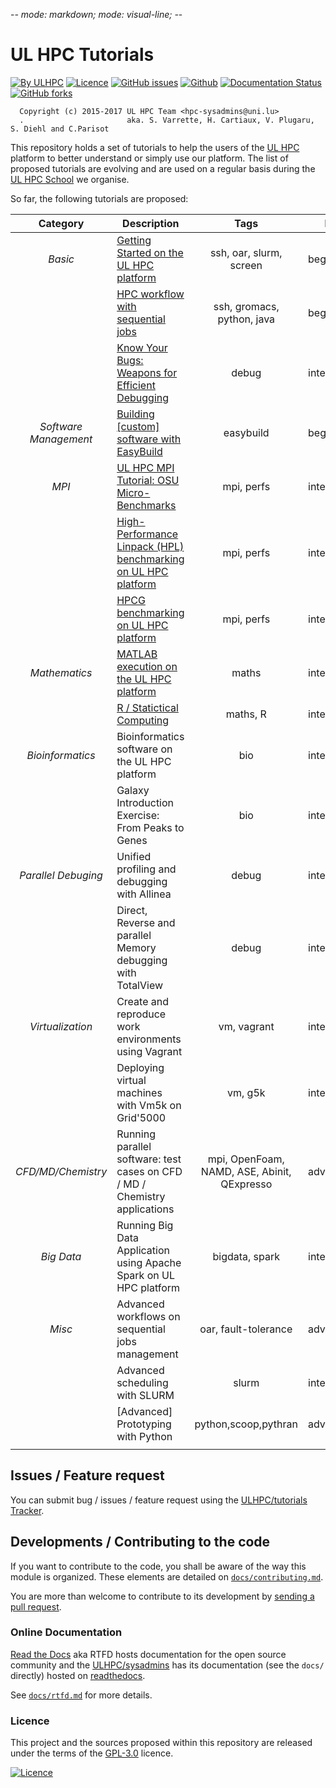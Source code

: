 -*- mode: markdown; mode: visual-line;  -*-

# UL HPC Tutorials

[![By ULHPC](https://img.shields.io/badge/by-ULHPC-blue.svg)](https://hpc.uni.lu) [![Licence](https://img.shields.io/badge/license-GPL--3.0-blue.svg)](http://www.gnu.org/licenses/gpl-3.0.html) [![GitHub issues](https://img.shields.io/github/issues/ULHPC/tutorials.svg)](https://github.com/ULHPC/tutorials/issues/) [![Github](https://img.shields.io/badge/sources-github-green.svg)](https://github.com/ULHPC/tutorials/tree/devel/basic/getting_started/) [![Documentation Status](http://readthedocs.org/projects/ulhpc-tutorials/badge/?version=latest)](http://ulhpc-tutorials.readthedocs.io/en/latest/basic/getting_started/) [![GitHub forks](https://img.shields.io/github/stars/ULHPC/tutorials.svg?style=social&label=Star)](https://github.com/ULHPC/tutorials)

      Copyright (c) 2015-2017 UL HPC Team <hpc-sysadmins@uni.lu>
      .                       aka. S. Varrette, H. Cartiaux, V. Plugaru, S. Diehl and C.Parisot

This repository holds a set of tutorials to help the users of the [UL HPC](https://hpc.uni.lu) platform to better understand or simply use our platform.
The list of proposed tutorials are evolving and are used on a regular basis during the [UL HPC School](http://hpc.uni.lu/hpc-school/) we organise.

So far, the following tutorials are proposed:

| **Category**          | **Description**                                                                 | **Tags**                                    | **Level**      |
| :----------:          | ----------------------------------------------------------------------------    | :--------------:                            | -------------- |
| _Basic_               | [Getting Started on the UL HPC platform](basic/getting_started/)                | ssh, oar, slurm, screen                     | beginners      |
|                       | [HPC workflow with sequential jobs](basic/sequential_jobs/)                     | ssh, gromacs, python, java                  | beginners      |
|                       | [Know Your Bugs: Weapons for Efficient Debugging](advanced/Debug/)              | debug                                       | intermediate   |
| _Software Management_ | [Building [custom] software with EasyBuild](advanced/EasyBuild/)                | easybuild                                   | beginners      |
| _MPI_                 | [UL HPC MPI Tutorial: OSU Micro-Benchmarks](advanced/OSU_MicroBenchmarks/)      | mpi, perfs                                  | intermediate   |
|                       | [High-Performance Linpack (HPL) benchmarking on UL HPC platform](advanced/HPL/) | mpi, perfs                                  | intermediate   |
|                       | [HPCG benchmarking on UL HPC platform](advanced/HPCG/)                          | mpi, perfs                                  | intermediate   |
| _Mathematics_         | [MATLAB execution on the UL HPC platform](advanced/MATLAB1/)                    | maths                                       | intermediate   |
|                       | [R / Statictical Computing](advanced/R/)                                        | maths, R                                    | intermediate   |
| _Bioinformatics_      | Bioinformatics software on the UL HPC platform                                  | bio                                         | intermediate   |
|                       | Galaxy Introduction Exercise: From Peaks to Genes                               | bio                                         | intermediate   |
| _Parallel Debuging_   | Unified profiling and debugging with Allinea                                    | debug                                       | intermediate   |
|                       | Direct,  Reverse and parallel Memory debugging with TotalView                   | debug                                       | intermediate   |
| _Virtualization_      | Create and reproduce work environments using Vagrant                            | vm, vagrant                                 | intermediate   |
|                       | Deploying virtual machines with Vm5k on Grid'5000                               | vm, g5k                                     | intermediate   |
| _CFD/MD/Chemistry_    | Running parallel software: test cases on CFD / MD / Chemistry applications      | mpi, OpenFoam, NAMD, ASE, Abinit, QExpresso | advanced       |
| _Big Data_            | Running Big Data Application using Apache Spark on UL HPC platform              | bigdata, spark                              | intermediate   |
| _Misc_                | Advanced workflows on sequential jobs management                                | oar, fault-tolerance                        | advanced       |
|                       | Advanced scheduling with SLURM                                                  | slurm                                       | intermediate   |
|                       | [Advanced] Prototyping with Python                                              | python,scoop,pythran                        | advanced       |
|                       |                                                                                 |                                             |                |


## Issues / Feature request

You can submit bug / issues / feature request using the [ULHPC/tutorials Tracker](https://github.com/ULHPC/tutorials/issues).

## Developments / Contributing to the code

If you want to contribute to the code, you shall be aware of the way this module is organized.
These elements are detailed on [`docs/contributing.md`](contributing.md).

You are more than welcome to contribute to its development by [sending a pull request](https://help.github.com/articles/using-pull-requests).

### Online Documentation

[Read the Docs](https://readthedocs.org/) aka RTFD hosts documentation for the open source community and the [ULHPC/sysadmins](https://github.com/ULHPC/tutorials) has its documentation (see the `docs/` directly) hosted on [readthedocs](http://ulhpc-tutorials.rtfd.org).

See [`docs/rtfd.md`](rtfd.md) for more details.

### Licence

This project and the sources proposed within this repository are released under the terms of the [GPL-3.0](LICENCE) licence.

[![Licence](https://www.gnu.org/graphics/gplv3-88x31.png)](LICENSE)
